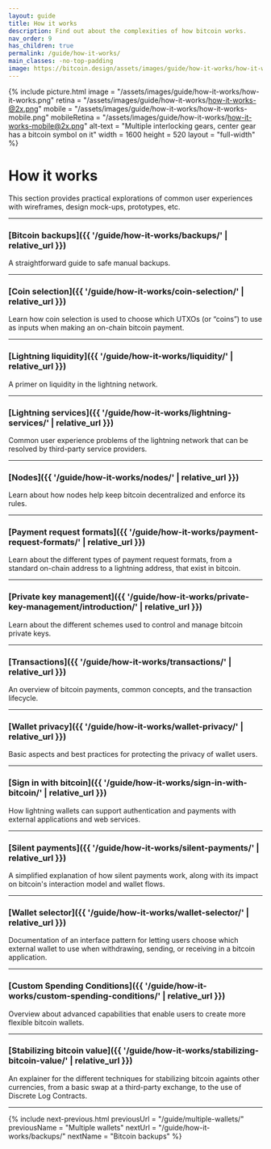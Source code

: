 ```yaml
---
layout: guide
title: How it works
description: Find out about the complexities of how bitcoin works.
nav_order: 9
has_children: true
permalink: /guide/how-it-works/
main_classes: -no-top-padding
image: https://bitcoin.design/assets/images/guide/how-it-works/how-it-works-preview.png
---
```


{% include picture.html
   image = "/assets/images/guide/how-it-works/how-it-works.png"
   retina = "/assets/images/guide/how-it-works/how-it-works-@2x.png"
   mobile = "/assets/images/guide/how-it-works/how-it-works-mobile.png"
   mobileRetina = "/assets/images/guide/how-it-works/how-it-works-mobile@2x.png"
   alt-text = "Multiple interlocking gears, center gear has a bitcoin symbol on it"
   width = 1600
   height = 520
   layout = "full-width"
%}

# How it works

This section provides practical explorations of common user experiences with wireframes, design mock-ups, prototypes, etc.

---

### [Bitcoin backups]({{ '/guide/how-it-works/backups/' | relative_url }})

A straightforward guide to safe manual backups.

---

### [Coin selection]({{ '/guide/how-it-works/coin-selection/' | relative_url }})

Learn how coin selection is used to choose which UTXOs (or “coins”) to use as inputs when making an on-chain bitcoin payment.

---

### [Lightning liquidity]({{ '/guide/how-it-works/liquidity/' | relative_url }})

A primer on liquidity in the lightning network.

---

### [Lightning services]({{ '/guide/how-it-works/lightning-services/' | relative_url }})

Common user experience problems of the lightning network that can be resolved by third-party service providers.

---

### [Nodes]({{ '/guide/how-it-works/nodes/' | relative_url }})

Learn about how nodes help keep bitcoin decentralized and enforce its rules.

---

### [Payment request formats]({{ '/guide/how-it-works/payment-request-formats/' | relative_url }})

Learn about the different types of payment request formats, from a standard on-chain address to a lightning address, that exist in bitcoin.

---

### [Private key management]({{ '/guide/how-it-works/private-key-management/introduction/' | relative_url }})

Learn about the different schemes used to control and manage bitcoin private keys.

---

### [Transactions]({{ '/guide/how-it-works/transactions/' | relative_url }})

An overview of bitcoin payments, common concepts, and the transaction lifecycle.

---

### [Wallet privacy]({{ '/guide/how-it-works/wallet-privacy/' | relative_url }})

Basic aspects and best practices for protecting the privacy of wallet users.

---

### [Sign in with bitcoin]({{ '/guide/how-it-works/sign-in-with-bitcoin/' | relative_url }})

How lightning wallets can support authentication and payments with external applications and web services.

---

### [Silent payments]({{ '/guide/how-it-works/silent-payments/' | relative_url }})

A simplified explanation of how silent payments work, along with its impact on bitcoin's interaction model and wallet flows.

---

### [Wallet selector]({{ '/guide/how-it-works/wallet-selector/' | relative_url }})

Documentation of an interface pattern for letting users choose which external wallet to use when withdrawing, sending, or receiving in a bitcoin application.

---

### [Custom Spending Conditions]({{ '/guide/how-it-works/custom-spending-conditions/' | relative_url }})

Overview about advanced capabilities that enable users to create more flexible bitcoin wallets.

---

### [Stabilizing bitcoin value]({{ '/guide/how-it-works/stabilizing-bitcoin-value/' | relative_url }})

An explainer for the different techniques for stabilizing bitcoin againts other currencies, from a basic swap at a third-party exchange, to the use of Discrete Log Contracts.

---

{% include next-previous.html
   previousUrl = "/guide/multiple-wallets/"
   previousName = "Multiple wallets"
   nextUrl = "/guide/how-it-works/backups/"
   nextName = "Bitcoin backups"
%}
